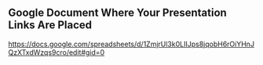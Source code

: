 ## Google Document Where Your Presentation Links Are Placed
https://docs.google.com/spreadsheets/d/1ZmjrUl3k0LIIJps8jqobH6rOiYHnJQzXTxdWzqs9cro/edit#gid=0